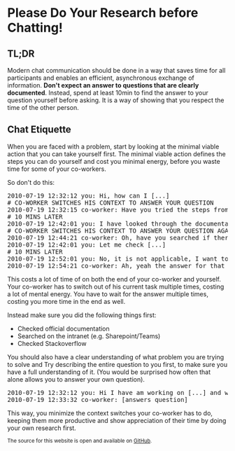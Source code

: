 # Please Do Your Research before Chatting!

## TL;DR

Modern chat communication should be done in a way that saves time for all
participants and enables an efficient, asynchronous exchange of information.
**Don't expect an answer to questions that are clearly documented**. Instead, spend at
least 10min to find the answer to your question yourself before asking. It is a way
of showing that you respect the time of the other person.

## Chat Etiquette

When you are faced with a problem, start by looking at the minimal viable action that you can take yourself first.
The minimal viable action defines the steps you can do yourself and cost you minimal energy, before you waste time for some of your co-workers.

So don't do this:

<pre>
2010-07-19 12:32:12 you: Hi, how can I [...]
# CO-WORKER SWITCHES HIS CONTEXT TO ANSWER YOUR QUESTION
2010-07-19 12:32:15 co-worker: Have you tried the steps from the documentation here [...]
# 10 MINS LATER
2010-07-19 12:42:01 you: I have looked through the documentation, but actually my problem is [...]
# CO-WORKER SWITCHES HIS CONTEXT TO ANSWER YOUR QUESTION AGAIN
2010-07-19 12:44:21 co-worker: Oh, have you searched if there is a similar problem on StackOverflow?
2010-07-19 12:42:01 you: Let me check [...]
# 10 MINS LATER
2010-07-19 12:52:01 you: No, it is not applicable, I want to do [...]
2010-07-19 12:54:21 co-worker: Ah, yeah the answer for that is [...]
</pre>

This costs a lot of time of on both the end of your co-worker and yourself.
Your co-worker has to switch out of his current task multiple times, costing a lot of mental energy.
You have to wait for the answer multiple times, costing you more time in the end as well.

Instead make sure you did the following things first:

* Checked official documentation
* Searched on the intranet (e.g. Sharepoint/Teams)
* Checked Stackoverflow

You should also have a clear understanding of what problem you are trying to solve and
Try describing the entire question to you first, to make sure you have a full understanding of it.
(You would be surprised how often that alone allows you to answer your own question).

<pre>
2010-07-19 12:32:12 you: Hi I have am working on [...] and wanted to do [...]. The steps in the documentation [...] are not applicable. I found this item on stack overflow here [...], but my scenario is different because of [...]. Do you know how to solve it?
2010-07-19 12:33:32 co-worker: [answers question]
</pre>

This way, you minimize the context switches your co-worker has to do, keeping them more productive and show appreciation of their time by doing your own research first.

<sup>The source for this website is open and available on [GitHub](https://github.com/felixnext/doresearch).</sup>

